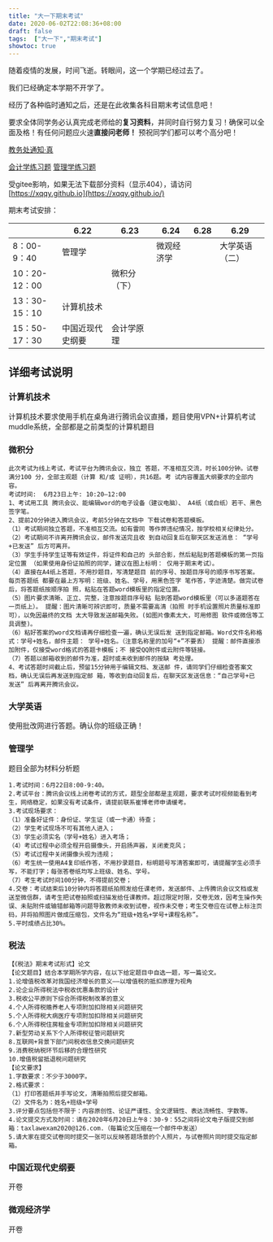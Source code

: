 ```yaml
---
title: "大一下期末考试"
date: 2020-06-02T22:08:36+08:00
draft: false
tags:  ["大一下","期末考试"]
showtoc: true
---
```


随着疫情的发展，时间飞逝。转眼间，这一个学期已经过去了。

我们已经确定本学期不开学了。

经历了各种临时通知之后，还是在此收集各科目期末考试信息吧！

要求全体同学务必认真完成老师给的**复习资料**，并同时自行努力复习！确保可以全面及格！有任何问题应火速**直接问老师！** 预祝同学们都可以考个高分吧！

[教务处通知·真](http://jwc.btbu.edu.cn/jwtz/173660.htm)

[会计学练习题](../../会计学原理/会计自测题.docx)
[管理学练习题](../../管理学/管理学习题.docx)

受gitee影响，如果无法下载部分资料（显示404），请访问[https://xqqy.github.io](https://xqqy.github.io/)

期末考试安排：

|   |6.22|6.23|6.24|6.28|6.29|
|---|---|---|---|---|---|
|8：00-9：40|管理学|   |微观经济学|  |大学英语（二）|
|10：20-12：00|   |微积分（下）|   |   |   |
|13：30-15：10|计算机技术|   |   ||   |
|15：50-17：30|中国近现代史纲要|会计学原理|   |   |

## 详细考试说明

### 计算机技术
计算机技术要求使用手机在桌角进行腾讯会议直播，题目使用VPN+计算机考试muddle系统，全部都是之前类型的计算机题目

### 微积分
```
此次考试为线上考试，考试平台为腾讯会议，独立 答题，不准相互交流，时长100分钟。试卷满分100 分，全部主观题（计算 和/或 证明），共16题。考 试内容覆盖大纲要求的全部内容。
考试时间:  6月23日上午: 10:20—12:00
1、考试用工具 腾讯会议、能编辑word的电子设备（建议电脑）、 A4纸（或白纸）若干、黑色签字笔。
2、提前20分钟进入腾讯会议，考前5分钟在文档中 下载试卷和答题模板。
（1）考试期间独立答题，不准相互交流。如有雷同 等作弊违纪情况，按学校相关纪律处分。
（2）考试期间不许离开腾讯会议，邮件发送完且收 到自动回复后在聊天区发送消息： “学号+已发送” 后方可离开。
（3）学生手持学生证等有效证件，将证件和自己的 头部合影，然后粘贴到答题模板的第一页指定位置 （如果使用身份证拍照的同学，建议在图上标明： 仅用于期末考试）。
（4）直接在A4纸上答题，不用抄题目，写清楚题目 前的序号、按题目序号的顺序书写答案。每页答题纸 都要在最上方写明：班级、姓名、学号，用黑色签字 笔作答，字迹清楚。做完试卷后，将答题纸按顺序拍 照，粘贴在答题word模板里的指定位置。
（5）图片要求清晰、正立、完整，注意按题目序号粘 贴到答题word模板里（可以多道题答在一页纸上）。 提醒：图片清晰可辨识即可，质量不需要高清（拍照 时手机设置照片质量标准即可），以免因最终的文档 太大导致发送邮箱失败。(如图片像素太大，可用修图 软件或微信等工具调整)。
（6）粘好答案的word文档请再仔细检查一遍，确认无误后发 送到指定邮箱。Word文件名称格式：学号+姓名，邮件主题： 学号+姓名。（注意名称里的加号“+”不要丢） 提醒：邮件直接添加附件，仅接受word格式的答题卡模板；不 接受QQ附件或云附件等链接。
（7）答题以邮箱收到的邮件为准，超时或未收到邮件的按缺 考处理。
4、考试答题时间截止后，预留15分钟用于编辑文档、发送邮 件，请同学们仔细检查答案文档，确认无误后再发送到指定邮 箱，等收到自动回复后，在聊天区发送信息：“自己学号+已 发送” 后再离开腾讯会议。
```
### 大学英语
使用批改网进行答题。确认你的班级正确！

### 管理学
题目全部为材料分析题

```
1.考试时间：6月22日8:00-9:40。
2.考试平台：腾讯会议线上闭卷考试的方式，题型全部都是主观题，要求考试时视频能看到考生，网络稳定，如果没有考试条件，请提前联系崔博老师申请缓考。
3.考试现场要求：
（1）准备好证件：身份证、学生证（或一卡通）待查；
（2）学生考试现场不可有其他人进入；
（3）学生必须实名（学号+姓名）进入考场；
（4）考试过程中必须全程开启摄像头，开启扬声器，关闭麦克风； 
（5）考试过程中关闭摄像头视为违规；
（6）考生统一使用A4复印纸作答，不用抄录题目，标明题号写清答案即可，请提醒学生必须手写，不能打字；每张答卷纸均写上班级、姓名、学号。
（7）考生考试时间100分钟，不得提前交卷； 
4.交卷：考试结束后10分钟内将答题纸拍照发给任课老师，发送邮件、上传腾讯会议文档或发送至微信群，请考生把试卷拍照或扫描发给任课教师。超过限定时限，交卷无效，因考生操作失误、未贴附件或输错邮箱等问题导致教师未收到试卷，视作未交卷；考生交卷应在试卷上标注页码，并将拍照图片做成压缩包，文件名为“班级+姓名+学号+课程名称”。
5.平时成绩占比30%。
```
### 税法

```
【《税法》期末考试形式】论文
【论文题目】结合本学期所学内容，在以下给定题目中自选一题，写一篇论文。
1.论增值税改革对我国经济增长的意义——以增值税的抵扣原理为视角
2.论企业所得税法中税收优惠条款的设计
3.税收公平原则下综合所得税制改革的意义
4.个人所得税赡养老人专项附加扣除相关问题研究
5.个人所得税大病医疗专项附加扣除相关问题研究
6.个人所得税住房租金专项附加扣除相关问题研究
7.新型劳动关系下个人所得税征管问题研究
8.互联网+背景下部门间税收信息交换问题研究
9.消费税纳税环节后移的合理性研究
10.增值税留抵退税问题研究
【论文要求】
1.字数要求：不少于3000字。
2.格式要求：
（1）打印答题纸并手写论文，清晰拍照后提交邮箱。
（2）文件名为：姓名+班级+学号
3.评分要点包括但不限于：内容原创性、论证严谨性、全文逻辑性、表达流畅性、字数等。
4.论文提交方式及时间：请在2020年6月20日上午8：30-9：55之间将论文电子版提交到邮箱：taxlawexam2020@126.com.（每篇论文压缩在一个邮件中发送）
5.请大家在提交试卷同时提交一张可以反映答题场景的个人照片，与试卷照片同时提交指定邮箱。
```

### 中国近现代史纲要

开卷

### 微观经济学

开卷